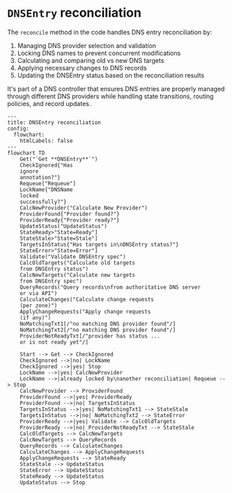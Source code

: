 # `DNSEntry` reconciliation

The `reconcile` method in the code handles DNS entry reconciliation by:
1. Managing DNS provider selection and validation
2. Locking DNS names to prevent concurrent modifications
3. Calculating and comparing old vs new DNS targets
4. Applying necessary changes to DNS records
5. Updating the DNSEntry status based on the reconciliation results

It's part of a DNS controller that ensures DNS entries are properly managed through different DNS providers while handling state transitions, routing policies, and record updates.

```mermaid
---
title: DNSEntry reconciliation
config:
  flowchart:
    htmlLabels: false
---
flowchart TD
    Get("`Get **DNSEntry**`")
    CheckIgnored{"Has
    ignore
    annotation?"}
    Requeue["Requeue"]
    LockName{"DNSName
    locked
    successfully?"}
    CalcNewProvider("Calculate New Provider")
    ProviderFound{"Provider found?"}
    ProviderReady{"Provider ready?"}
    UpdateStatus("UpdateStatus")
    StateReady>"State=Ready"]
    StateStale>"State=Stale"]
    TargetsInStatus{"Has targets in\nDNSEntry status?"}
    StateError>"State=Error"]
    Validate("Validate DNSEntry spec")
    CalcOldTargets("Calculate old targets
    from DNSEntry status")
    CalcNewTargets("Calculate new targets
    from DNSEntry spec")
    QueryRecords("Query records\nfrom authoritative DNS server
    or via API")
    CalculateChanges("Calculate change requests
    (per zone)")
    ApplyChangeRequests("Apply change requests
    (if any)")
    NoMatchingTxt1[/"no matching DNS provider found"/]
    NoMatchingTxt2[/"no matching DNS provider found"/]
    ProviderNotReadyTxt[/"provider has status ...
    or is not ready yet"/]
    
    Start --> Get --> CheckIgnored
    CheckIgnored -->|no| LockName
    CheckIgnored -->|yes| Stop
    LockName -->|yes| CalcNewProvider
    LockName -->|already locked by\nanother reconciliation| Requeue --> Stop
    CalcNewProvider --> ProviderFound
    ProviderFound -->|yes| ProviderReady
    ProviderFound -->|no| TargetsInStatus
    TargetsInStatus -->|yes| NoMatchingTxt1 --> StateStale
    TargetsInStatus -->|no| NoMatchingTxt2 --> StateError
    ProviderReady -->|yes| Validate --> CalcOldTargets
    ProviderReady -->|no| ProviderNotReadyTxt --> StateStale
    CalcOldTargets --> CalcNewTargets
    CalcNewTargets --> QueryRecords
    QueryRecords --> CalculateChanges
    CalculateChanges --> ApplyChangeRequests
    ApplyChangeRequests --> StateReady
    StateStale --> UpdateStatus
    StateError --> UpdateStatus
    StateReady --> UpdateStatus
    UpdateStatus --> Stop
```
